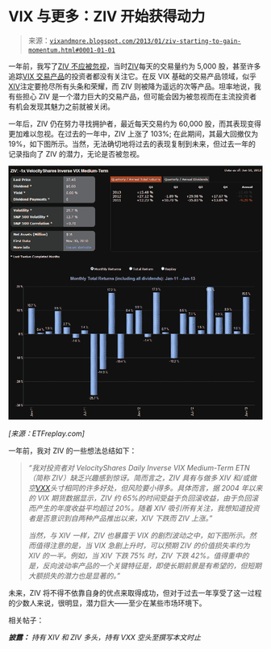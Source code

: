 <!--yml

分类：未分类

日期：2024 年 05 月 18 日 16:19:03

-->

# VIX 与更多：ZIV 开始获得动力

> 来源：[`vixandmore.blogspot.com/2013/01/ziv-starting-to-gain-momentum.html#0001-01-01`](http://vixandmore.blogspot.com/2013/01/ziv-starting-to-gain-momentum.html#0001-01-01)

一年前，我写了[ZIV 不应被忽视](http://vixandmore.blogspot.com/2013/01/vix-etp-performance-in-2012.htmlhttp:/vixandmore.blogspot.com/2012/11/performance-of-vix-etps-during-current.htmlhttp:/vixandmore.blogspot.com/2012/09/updates-to-vix-etp-landscape-add-vixh.html)，当时[ZIV](http://vixandmore.blogspot.com/search/label/ZIV)每天的交易量约为 5,000 股，甚至许多追踪[VIX 交易产品](http://vixandmore.blogspot.com/search/label/VIX%20ETN)的投资者都没有关注它。在反 VIX 基础的交易产品领域，似乎[XIV](http://vixandmore.blogspot.com/search/label/XIV)注定要抢尽所有头条和荣耀，而 ZIV 则被降为遥远的次等产品。坦率地说，我有些担心 ZIV 是一个潜力巨大的交易产品，但可能会因为被忽视而在主流投资者有机会发现其魅力之前就被关闭。

一年后，ZIV 仍在努力寻找拥护者，最近每天交易约为 60,000 股，而其表现变得更加难以忽视。在过去的一年中，ZIV 上涨了 103%; 在此期间，其最大回撤仅为 19%，如下图所示。当然，无法确切地将过去的表现复制到未来，但过去一年的记录指向了 ZIV 的潜力，无论是否被忽视。

![](img/392dc5845a7d678e88238f1d5765886e.png)

*[来源：ETFreplay.com]*

一年前，我对 ZIV 的一些想法总结如下：

> *“我对投资者对 VelocityShares Daily Inverse VIX Medium-Term ETN（简称 ZIV）缺乏兴趣感到惊讶。简而言之，ZIV 具有与做多 XIV 和/或做空[VXX](http://vixandmore.blogspot.com/search/label/VXX)头寸相同的许多好处，但风险要小得多。具体而言，据 2004 年以来的 VIX 期货数据显示，ZIV 约 65%的时间受益于负回滚收益，由于负回滚而产生的年度收益平均超过 20%。随着 XIV 吸引所有关注，我想知道投资者是否意识到自两种产品推出以来，XIV 下跌而 ZIV 上涨。”*
> 
> *当然，与 XIV 一样，ZIV 也暴露于 VIX 的剧烈波动之中，如下图所示。然而值得注意的是，当 VIX 急剧上升时，可以预期 ZIV 的价值损失率约为 XIV 的一半。例如，当 XIV 下跌 75% 时，ZIV 下跌 42%。值得重申的是，反向波动率产品的一个关键特征是，即使长期前景是有希望的，但短期大额损失的潜力也是显著的。”*

未来，ZIV 将不得不依靠自身的优点来取得成功，但对于过去一年享受了这一过程的少数人来说，很明显，潜力巨大——至少在某些市场环境下。

相关帖子：

***披露：*** *持有 XIV 和 ZIV 多头，持有 VXX 空头至撰写本文时止*
